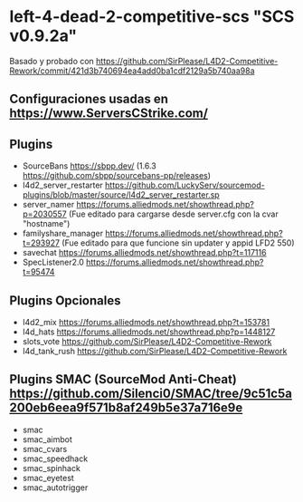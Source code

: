 # left-4-dead-2-competitive-scs "SCS v0.9.2a"
Basado y probado con https://github.com/SirPlease/L4D2-Competitive-Rework/commit/421d3b740694ea4add0ba1cdf2129a5b740aa98a
## Configuraciones usadas en https://www.ServersCStrike.com/
## Plugins
- SourceBans https://sbpp.dev/ (1.6.3 https://github.com/sbpp/sourcebans-pp/releases)
- l4d2_server_restarter https://github.com/LuckyServ/sourcemod-plugins/blob/master/source/l4d2_server_restarter.sp
- server_namer https://forums.alliedmods.net/showthread.php?p=2030557 (Fue editado para cargarse desde server.cfg con la cvar "hostname")
- familyshare_manager https://forums.alliedmods.net/showthread.php?t=293927 (Fue editado para que funcione sin updater y appid LFD2 550)
- savechat https://forums.alliedmods.net/showthread.php?t=117116
- SpecListener2.0 https://forums.alliedmods.net/showthread.php?t=95474
## Plugins Opcionales
- l4d2_mix https://forums.alliedmods.net/showthread.php?t=153781
- l4d_hats https://forums.alliedmods.net/showthread.php?p=1448127
- slots_vote https://github.com/SirPlease/L4D2-Competitive-Rework
- l4d_tank_rush https://github.com/SirPlease/L4D2-Competitive-Rework
## Plugins SMAC (SourceMod Anti-Cheat) https://github.com/Silenci0/SMAC/tree/9c51c5a200eb6eea9f571b8af249b5e37a716e9e
- smac
- smac_aimbot
- smac_cvars
- smac_speedhack
- smac_spinhack
- smac_eyetest
- smac_autotrigger